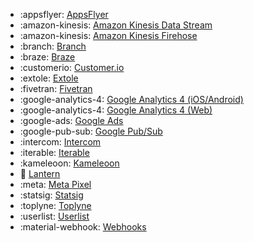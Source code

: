 <!-- To add an entry, first add an SVG logo in overrides/.icons, then add a new line item in the table. Wrap the icon filename in colons to reference it. -->

<div class="grid cards" markdown>

- :appsflyer: [AppsFlyer](/data/destinations/event-streaming/appsflyer)
- :amazon-kinesis: [Amazon Kinesis Data Stream](/data/destinations/event-streaming/kinesis-data-stream)
- :amazon-kinesis: [Amazon Kinesis Firehose](/data/destinations/event-streaming/kinesis-firehose)
- :branch: [Branch](/data/destinations/event-streaming/branch)
- :braze: [Braze](/data/destinations/event-streaming/braze)
- :customerio: [Customer.io](/data/destinations/event-streaming/customer-io)
- :extole: [Extole](/data/destinations/event-streaming/extole)
- :fivetran: [Fivetran](/data/destinations/event-streaming/fivetran)
- :google-analytics-4: [Google Analytics 4 (iOS/Android)](/data/destinations/event-streaming/google-analytics-4-ios-android)
- :google-analytics-4: [Google Analytics 4 (Web)](/data/destinations/event-streaming/google-analytics-4-web)
- :google-ads: [Google Ads](/data/destinations/event-streaming/google-ads)
- :google-pub-sub: [Google Pub/Sub](/data/destinations/event-streaming/google-pub-sub)
- :intercom: [Intercom](/data/destinations/event-streaming/intercom)
- :iterable: [Iterable](/data/destinations/event-streaming/iterable)
- :kameleoon: [Kameleoon](/data/destinations/event-streaming/kameleoon)
- :lantern: [Lantern](/data/destinations/event-streaming/lantern)
- :meta: [Meta Pixel](/data/destinations/event-streaming/meta-pixel)
- :statsig: [Statsig](/data/destinations/event-streaming/statsig)
- :toplyne: [Toplyne](/data/destinations/event-streaming/toplyne)
- :userlist: [Userlist](/data/destinations/event-streaming/userlist)
- :material-webhook: [Webhooks](/data/destinations/event-streaming/webhooks)

</div>
